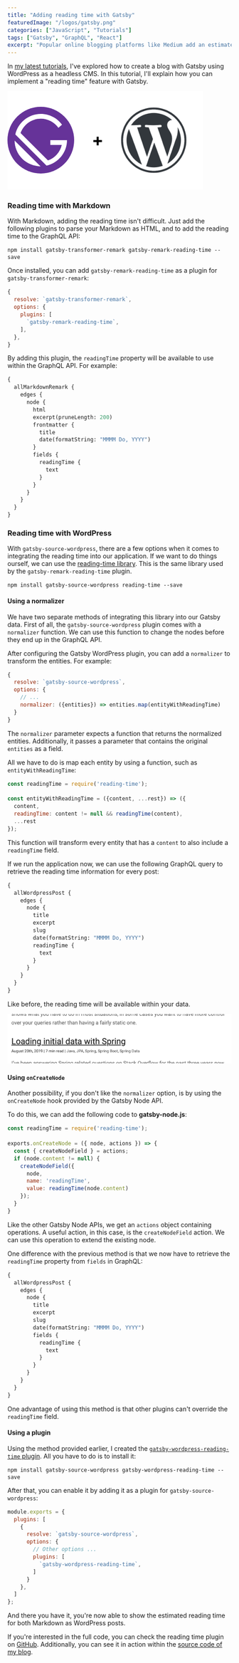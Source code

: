 ```yaml
---
title: "Adding reading time with Gatsby"
featuredImage: "/logos/gatsby.png"
categories: ["JavaScript", "Tutorials"]
tags: ["Gatsby", "GraphQL", "React"]
excerpt: "Popular online blogging platforms like Medium add an estimated reading time to each post. In this tutorial we'll achieve the same thing by using Gatsby."
---
```


In [my latest tutorials](/tag/gatsby), I've explored how to create a blog with Gatsby using WordPress as a headless CMS. In this tutorial, I'll explain how you can implement a "reading time" feature with Gatsby.

![Gatsby + WordPress](./images/gatsby-wordpress.png)

### Reading time with Markdown

With Markdown, adding the reading time isn't difficult. Just add the following plugins to parse your Markdown as HTML, and to add the reading time to the GraphQL API:

```
npm install gatsby-transformer-remark gatsby-remark-reading-time --save
```

Once installed, you can add `gatsby-remark-reading-time` as a plugin for `gatsby-transformer-remark`:

```javascript
{
  resolve: `gatsby-transformer-remark`,
  options: {
    plugins: [
      `gatsby-remark-reading-time`,
    ],
  },
}
```

By adding this plugin, the `readingTime` property will be available to use within the GraphQL API. For example:

```graphql
{
  allMarkdownRemark {
    edges {
      node {
        html
        excerpt(pruneLength: 200)
        frontmatter {
          title
          date(formatString: "MMMM Do, YYYY")
        }
        fields {
          readingTime {
            text
          }
        }
      }
    }
  }
}
```

### Reading time with WordPress

With `gatsby-source-wordpress`, there are a few options when it comes to integrating the reading time into our application. If we want to do things ourself, we can use the [reading-time library](https://github.com/ngryman/reading-time). This is the same library used by the `gatsby-remark-reading-time` plugin.

```
npm install gatsby-source-wordpress reading-time --save
```

#### Using a normalizer

We have two separate methods of integrating this library into our Gatsby data. First of all, the `gatsby-source-wordpress` plugin comes with a `normalizer` function. We can use this function to change the nodes before they end up in the GraphQL API.

After configuring the Gatsby WordPress plugin, you can add a `normalizer` to transform the entities. For example:

```javascript
{
  resolve: `gatsby-source-wordpress`,
  options: {
    // ...
    normalizer: ({entities}) => entities.map(entityWithReadingTime)
  }
}
```

The `normalizer` parameter expects a function that returns the normalized entities. Additionally, it passes a parameter that contains the original `entities` as a field.

All we have to do is map each entity by using a function, such as `entityWithReadingTime`:

```javascript
const readingTime = require('reading-time');

const entityWithReadingTime = ({content, ...rest}) => ({
  content,
  readingTime: content != null && readingTime(content),
  ...rest
});
```

This function will transform every entity that has a `content` to also include a `readingTime` field.

If we run the application now, we can use the following GraphQL query to retrieve the reading time information for every post:

```graphql
{
  allWordpressPost {
    edges {
      node {
        title
        excerpt
        slug
        date(formatString: "MMMM Do, YYYY")
        readingTime {
          text
        }
      }
    }
  }
}
```

Like before, the reading time will be available within your data.

![Screenshot of the reading time in action](./images/Screenshot-2019-09-04-14.22.52.png)

#### Using `onCreateNode`

Another possibility, if you don't like the `normalizer` option, is by using the `onCreateNode` hook provided by the Gatsby Node API.

To do this, we can add the following code to **gatsby-node.js**:

```javascript
const readingTime = require('reading-time');

exports.onCreateNode = ({ node, actions }) => {
  const { createNodeField } = actions;
  if (node.content != null) {
    createNodeField({
      node,
      name: 'readingTime',
      value: readingTime(node.content)
    });
  }
}
```

Like the other Gatsby Node APIs, we get an `actions` object containing operations. A useful action, in this case, is the `createNodeField` action. We can use this operation to extend the existing node.

One difference with the previous method is that we now have to retrieve the `readingTime` property from `fields` in GraphQL:

```graphql
{
  allWordpressPost {
    edges {
      node {
        title
        excerpt
        slug
        date(formatString: "MMMM Do, YYYY")
        fields {
          readingTime {
            text
          }
        }
      }
    }
  }
}
```

One advantage of using this method is that other plugins can't override the `readingTime` field.

#### Using a plugin

Using the method provided earlier, I created the [`gatsby-wordpress-reading-time` plugin](https://github.com/g00glen00b/gatsby-wordpress-reading-time). All you have to do is to install it:

```
npm install gatsby-source-wordpress gatsby-wordpress-reading-time --save
```

After that, you can enable it by adding it as a plugin for `gatsby-source-wordpress`:

```javascript
module.exports = {
  plugins: [
    {
      resolve: `gatsby-source-wordpress`,
      options: {
        // Other options ...
        plugins: [
          `gatsby-wordpress-reading-time`,
        ]
      }
    },
  ]
};
```

And there you have it, you're now able to show the estimated reading time for both Markdown as WordPress posts.

If you're interested in the full code, you can check the reading time plugin on [GitHub](https://github.com/g00glen00b/gatsby-wordpress-reading-time). Additionally, you can see it in action within the [source code of my blog](https://github.com/g00glen00b/gatsby-blog).
